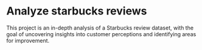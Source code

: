 # Analyze starbucks reviews
This project is an in-depth analysis of a Starbucks review dataset, with the goal of uncovering insights into customer perceptions and identifying areas for improvement.
